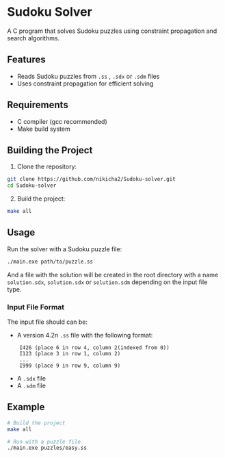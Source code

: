 # Sudoku Solver

A C program that solves Sudoku puzzles using constraint propagation and search algorithms.

## Features
- Reads Sudoku puzzles from `.ss` , `.sdx` or `.sdm` files
- Uses constraint propagation for efficient solving

## Requirements
- C compiler (gcc recommended)
- Make build system

## Building the Project
1. Clone the repository:
```bash
git clone https://github.com/nikicha2/Sudoku-solver.git
cd Sudoku-solver
```

2. Build the project:
```bash
make all
```

## Usage
Run the solver with a Sudoku puzzle file:
```bash
./main.exe path/to/puzzle.ss
```
And a file with the solution will be created in the root directory with a name `solution.sdx`, `solution.sdx` or `solution.sdm` depending on the input file type.

### Input File Format
The input file should can be:
- A version 4.2n `.ss` file with the following format:
```
    I426 (place 6 in row 4, column 2(indexed from 0))
    I123 (place 3 in row 1, column 2)
    ...
    I999 (place 9 in row 9, column 9)
```
- A `.sdx` file
- A `.sdm` file

## Example
```bash
# Build the project
make all

# Run with a puzzle file
./main.exe puzzles/easy.ss
```